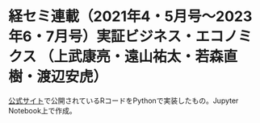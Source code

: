 # 経セミ連載（2021年4・5月号～2023年6・7月号）実証ビジネス・エコノミクス （上武康亮・遠山祐太・若森直樹・渡辺安虎）
[公式サイト](https://sites.google.com/view/keisemi-ebiz/)で公開されているRコードをPythonで実装したもの。Jupyter Notebook上で作成。
